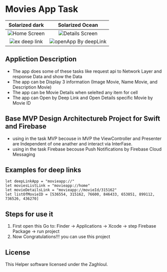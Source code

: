 
# Movies App Task
Solarized dark             |  Solarized Ocean
:-------------------------:|:-------------------------:
![Home Screen](https://user-images.githubusercontent.com/50532840/215114609-0648941f-a1ed-414f-9cdc-a3dc68d7d243.png)  |  ![Details Screen](https://user-images.githubusercontent.com/50532840/215114979-8e9e5d92-cdd1-4de4-ab9a-efdd8a5d7149.png)
![ex deep link](https://user-images.githubusercontent.com/50532840/215114609-0648941f-a1ed-414f-9cdc-a3dc68d7d243.png)  |  ![openApp By deepLink](https://user-images.githubusercontent.com/50532840/215114979-8e9e5d92-cdd1-4de4-ab9a-efdd8a5d7149.png)

## Appliction Description
* The app does some of these tasks like request api to Network Layer and response Data and show the Data
* The app can be Display 3 information (Image Movie, Name Movie, and Description Movie)
* The app can be Movie Details when selelted any item for cell
* The app can Open by Deep Link and Open Details specific Movie by Movie ID

## Base MVP Design Architectureb Project for Swift and Firebase

* using in the task MVP becouse in MVP the ViewController and Presenter are Independent of one anather and interact via InterFase.
* using in the task Firebase becouse Push Notifications by Firebase Cloud Messaging


## Examples for deep links
```
let deepLinkApp = "movieapp://"
let moviesListLink = "movieapp://home"
let movieDetailsLink = "movieapp://movieId/315162"
let listOfMovieID = [536554, 315162, 76600, 846433, 653851, 899112, 736526, 436270]

```

## Steps for use it 
1. First open this Go to: Finder → Applications → Xcode → step Firebase Package → run project   
2. Now Congratulations!!! you can use this project 

## License
This Helper software licensed under the Zaghloul.


